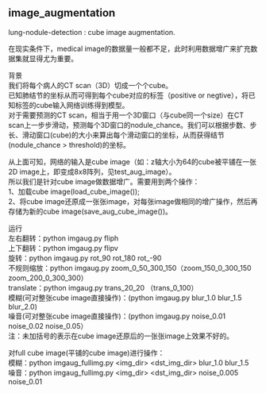 ## image_augmentation
lung-nodule-detection : cube image augmentation.

在现实条件下，medical image的数据量一般都不足，此时利用数据增广来扩充数据集就显得尤为重要。

背景 <br>
我们将每个病人的CT scan（3D）切成一个个cube。 <br>
已知肺结节的坐标从而可得到每个cube对应的标签（positive or negtive），将已知标签的cube输入网络训练得到模型。 <br>
对于需要预测的CT scan，相当于用一个3D窗口（与cube同一个size）在CT scan上一步步滑动，预测每个3D窗口的nodule_chance。我们可以根据步数、步长、滑动窗口(cube)的大小来算出每个滑动窗口的坐标，从而获得结节(nodule_chance > threshold)的坐标。 

从上面可知，网络的输入是cube image（如：z轴大小为64的cube被平铺在一张2D image上，即变成8x8阵列，见test_aug_image）。 <br>
所以我们是针对cube image做数据增广。需要用到两个操作： <br>
1、加载cube image(load_cube_image()); <br>
2、将cube image还原成一张张image，对每张image做相同的增广操作，然后再存储为新的cube image(save_aug_cube_image())。

运行<br>
左右翻转：python imgaug.py fliph <br>
上下翻转：python imgaug.py flipv <br>
旋转：python imgaug.py rot_90 rot_180 rot_-90 <br>
不规则缩放：python imgaug.py zoom_0_50_300_150（zoom_150_0_300_150 zoom_200_0_300_300）<br>
translate：python imgaug.py trans_20_20 （trans_0_100）<br>
模糊(可对整张cube image直接操作)：(python imgaug.py blur_1.0 blur_1.5 blur_2.0) <br>
噪音(可对整张cube image直接操作)：(python imgaug.py noise_0.01 noise_0.02 noise_0.05）<br>
注：未加括号的表示在cube image还原后的一张张image上效果不好的。

对full cube image(平铺的cube image)进行操作：<br>
模糊：python imgaug_fullimg.py <img_dir> <dst_img_dir> blur_1.0 blur_1.5 <br>
噪音：python imgaug_fullimg.py <img_dir> <dst_img_dir> noise_0.005 noise_0.01 <br>
